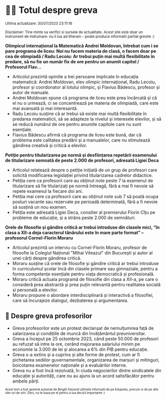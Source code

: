 # 👩‍🏫 Totul despre greva
<sub>Ultima actualizare: 30/07/2023 23:11:16</sub>

<sub>Disclaimer: Tine minte sa verifici si sursele de actualitate. Acest site este doar un instrument de indrumare: nu il lua ad litteram - poate produce informatii partial gresite :)</sub>

**Olimpicul internațional la Matematică Andrei Moldovan, întrebat cum i se pare programa de liceu: Noi nu facem materia de clasă, o facem doar pe cea de olimpiadă / Radu Lecoiu: Ar trebui puțin mai multă flexibilitate în predare, să nu fie un număr fix de ore pentru un anumit capitol / Profesorul Flav...**

- Articolul prezintă opiniile a trei persoane implicate în educația matematică: Andrei Moldovan, elev olimpic internațional, Radu Lecoiu, profesor și coordonator al lotului olimpic, și Flavius Bădescu, profesor și autor de manuale.
- Andrei Moldovan spune că programa de liceu este prea încărcată și că el nu o urmează, ci se concentrează pe materia de olimpiadă, care este mai avansată și mai interesantă.
- Radu Lecoiu susține că ar trebui să existe mai multă flexibilitate în predarea matematicii, să se adapteze la nivelul și interesele elevilor, și să se reducă numărul de ore pentru anumite capitole care nu sunt esențiale.
- Flavius Bădescu afirmă că programa de liceu este bună, dar că problema este calitatea predării și a manualelor, care nu stimulează gândirea creativă și critică a elevilor.

**Petiție pentru titularizarea pe normă și desființarea repetării examenului de titularizare semnată de peste 2.000 de profesori, adresată Ligiei Deca**

- Articolul relatează despre o petiție inițiată de un grup de profesori care solicită modificarea legislației privind titularizarea cadrelor didactice.
- Petiția cere ca profesorii care au obținut note peste 7 la examenul de titularizare să fie titularizați pe normă întreagă, fără a mai fi nevoie să repete examenul la fiecare doi ani.
- Petiția mai cere ca profesorii care au obținut note sub 7 să poată ocupa posturi vacante sau rezervate pe perioadă determinată, fără a fi nevoie să susțină un nou examen.
- Petiția este adresată Ligiei Deca, consilier al premierului Florin Cîțu pe probleme de educație, și a strâns peste 2.000 de semnături.

**Orele de filosofie și gândire critică ar trebui introduse din clasele mici, “în clasa a XII-a deja caracterul tânărului este în mare parte format” – profesorul Cornel-Florin Moraru**

- Articolul prezintă un interviu cu Cornel-Florin Moraru, profesor de filosofie la Colegiul Național "Mihai Viteazul" din București și autor al unei cărți despre gândirea critică.
- Moraru susține că orele de filosofie și gândire critică ar trebui introduse în curriculumul școlar încă din clasele primare sau gimnaziale, pentru a forma competențe esențiale pentru viața democratică și profesională.
- Moraru critică actuala programă de filosofie din clasa a XII-a, pe care o consideră prea abstractă și prea puțin relevantă pentru realitatea socială și personală a elevilor.
- Moraru propune o abordare interdisciplinară și interactivă a filosofiei, care să încurajeze dialogul, dezbaterea și argumentarea.

## 🏫 Despre greva profesorilor

- Greva profesorilor este un protest declanșat de nemulțumirea față de salarizarea și condițiile de muncă din învățământul preuniversitar.
- Greva a început pe 25 octombrie 2023, când peste 50.000 de profesori au refuzat să intre la ore, cerând majorarea salariului minim pe economie la 3.000 de lei și alocarea a 6% din PIB pentru educație.
- Greva s-a extins și a cuprins și alte forme de protest, cum ar fi pichetarea sediilor guvernamentale, organizarea de marșuri și mitinguri, boicotarea examenelor naționale și a evaluărilor interne.
- Greva nu a fost încă rezolvată, în ciuda negocierilor dintre sindicatele din educație și autorități, care nu au ajuns la un acord satisfăcător pentru ambele părți.


<sub><sub>Acest text a fost generat automat de BingAI folosind ultimele informatii de pe Edupedu, precum si de pe alte site-uri de stiri. Deci, nu te baza pe el pentru a lua decizii importante :)</sub></sub>